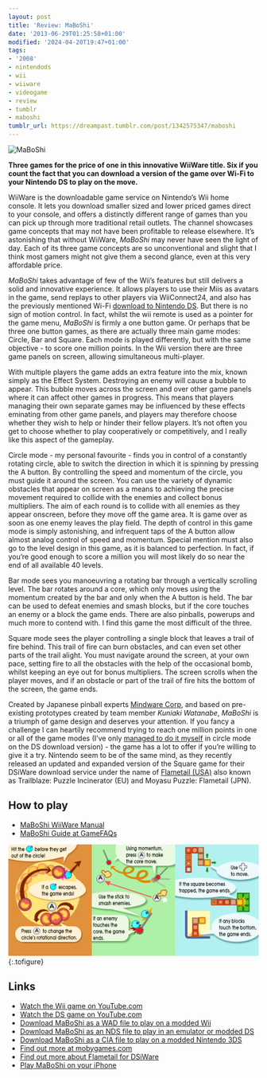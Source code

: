 ```yaml
---
layout: post
title: 'Review: MaBoShi'
date: '2013-06-29T01:25:58+01:00'
modified: '2024-04-20T19:47+01:00'
tags:
- '2008'
- nintendods
- wii
- wiiware
- videogame
- review
- tumblr
- maboshi
tumblr_url: https://dreampast.tumblr.com/post/1342575347/maboshi
---
```

<img src="https://64.media.tumblr.com/6ed65b81ec6d6def8f3ce0224b5bc1ae/tumblr_inline_perux2EuJE1qbfpni_540.jpg" alt="MaBoShi" data-orig-height="345" data-orig-width="500" data-orig-src="https://64.media.tumblr.com/tumblr_lacmhxVTeN1qbfpni.jpg">

**Three games for the price of one in this innovative WiiWare title. Six if you count the fact that you can download a version of the game over Wi-Fi to your Nintendo DS to play on the move.**

WiiWare is the downloadable game service on Nintendo’s Wii home console. It lets you download smaller sized and lower priced games direct to your console, and offers a distinctly different range of games than you can pick up through more traditional retail outlets. The channel showcases game concepts that may not have been profitable to release elsewhere. It’s astonishing that without WiiWare, _MaBoShi_ may never have seen the light of day. Each of its three game concepts are so unconventional and slight that I think most gamers might not give them a second glance, even at this very affordable price.

_MaBoShi_ takes advantage of few of the Wii’s features but still delivers a solid and innovative experience. It allows players to use their Miis as avatars in the game, send replays to other players via WiiConnect24, and also has the previously mentioned Wi-Fi [download to Nintendo DS](#links). But there is no sign of motion control. In fact, whilst the wii remote is used as a pointer for the game menu, _MaBoShi_ is firmly a one button game. Or perhaps that be three one button games, as there are actually three main game modes: Circle, Bar and Square. Each mode is played differently, but with the same objective - to score one million points. In the Wii version there are three game panels on screen, allowing simultaneous multi-player.

With multiple players the game adds an extra feature into the mix, known simply as the Effect System. Destroying an enemy will cause a bubble to appear. This bubble moves across the screen and over other game panels where it can affect other games in progress. This means that players managing their own separate games may be influenced by these effects eminating from other game panels, and players may therefore choose whether they wish to help or hinder their fellow players. It’s not often you get to choose whether to play cooperatively or competitively, and I really like this aspect of the gameplay.

Circle mode - my personal favourite - finds you in control of a constantly rotating circle, able to switch the direction in which it is spinning by pressing the A button. By controlling the speed and momentum of the circle, you must guide it around the screen. You can use the variety of dynamic obstacles that appear on screen as a means to achieving the precise movement required to collide with the enemies and collect bonus multipliers. The aim of each round is to collide with all enemies as they appear onscreen, before they move off the game area. It is game over as soon as one enemy leaves the play field. The depth of control in this game mode is simply astonishing, and infrequent taps of the A button allow almost analog control of speed and momentum. Special mention must also go to the level design in this game, as it is balanced to perfection. In fact, if you’re good enough to score a million you will most likely do so near the end of all available 40 levels.

Bar mode sees you manoeuvring a rotating bar through a vertically scrolling level. The bar rotates around a core, which only moves using the momentum created by the bar and only when the A button is held. The bar can be used to defeat enemies and smash blocks, but if the core touches an enemy or a block the game ends. There are also pinballs, powerups and much more to contend with. I find this game the most difficult of the three.

Square mode sees the player controlling a single block that leaves a trail of fire behind. This trail of fire can burn obstacles, and can even set other parts of the trail alight. You must navigate around the screen, at your own pace, setting fire to all the obstacles with the help of the occasional bomb, whilst keeping an eye out for bonus multipliers. The screen scrolls when the player moves, and if an obstacle or part of the trail of fire hits the bottom of the screen, the game ends.

Created by Japanese pinball experts [Mindware Corp](http://www.pinball.co.jp), and based on pre-existing prototypes created by team member _Kuniaki Watanabe_, _MaBoShi_ is a triumph of game design and deserves your attention. If you fancy a challenge I can heartily recommend trying to reach one million points in one or all of the game modes (I’ve only [managed to do it myself](http://www.flickr.com/photos/emsef/3010745864/) in circle mode on the DS download version) - the game has a lot to offer if you’re willing to give it a try. Nintendo seem to be of the same mind, as they recently released an updated and expanded version of the Square game for their DSiWare download service under the name of [Flametail (USA)](http://dsiware.nintendolife.com/games/dsiware/flametail) also known as Trailblaze: Puzzle Incinerator (EU) and Moyasu Puzzle: Flametail (JPN).

## How to play

- [MaBoShi WiiWare Manual](https://gamefaqs.gamespot.com/wii/946472-maboshis-arcade/faqs)
- [MaBoShi Guide at GameFAQs](https://gamefaqs.gamespot.com/wii/946472-maboshis-arcade/faqs)

![PNG](/images/posts/maboshi-instructions.png "Brief instructions for each of MaBoShi's three game modes")
{:.tofigure}

## Links

- [Watch the Wii game on YouTube.com](http://www.youtube.com/watch?v=2BvygeP0O4g)
- [Watch the DS game on YouTube.com](http://www.youtube.com/watch?v=HVdZ-Nm9J_Q)
- [Download MaBoShi as a WAD file to play on a modded Wii](https://archive.org/download/wiiware-roms/Maboshi%27s%20Arcade.wad)
- [Download MaBoShi as an NDS file to play in an emulator or modded DS](https://archive.org/download/maboshi-nintendo-ds/MaBoShi.nds.zip)
- [Download MaBoShi as a CIA file to play on a modded Nintendo 3DS](https://archive.org/download/maboshi-nintendo-ds/MaBoShi.cia)
- [Find out more at mobygames.com](http://www.mobygames.com/game/maboshis-arcade)
- [Find out more about Flametail for DSiWare](http://dsiware.nintendolife.com/games/dsiware/flametail)
- [Play MaBoShi on your iPhone](/2024/04/18/per-game-skins-in-the-delta-classic-video-game-emulator-for-ios/)
